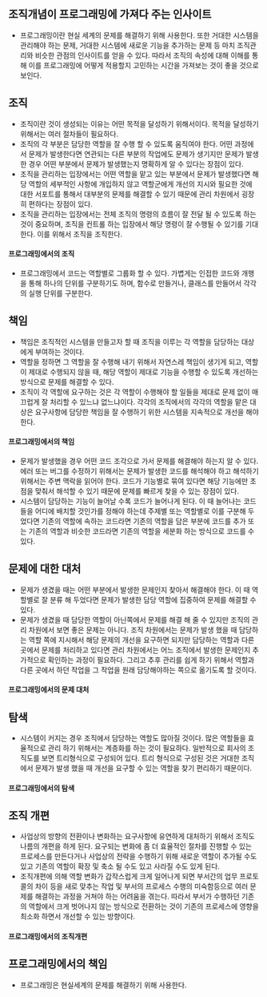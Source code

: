 ## 조직개념이 프로그래밍에 가져다 주는 인사이트
- 프로그래밍이란 현실 세계의 문제를 해결하기 위해 사용한다. 또한 거대한 시스템을 관리해야 하는 문제, 거대한 시스템에 새로운 기능을 추가하는 문제 등 마치 조직관리와 비슷한 관점의 인사이트를 얻을 수 있다. 따라서 조직의 속성에 대해 이해를 통해 이를 프로그래밍에 어떻게 적용할지 고민하는 시간을 가져보는 것이 좋을 것으로 보인다.

## 조직
- 조직이란 것이 생성되는 이유는 어떤 목적을 달성하기 위해서이다. 목적을 달성하기 위해서는 여러 절차들이 필요하다.
- 조직의 각 부분은 담당한 역할을 잘 수행 할 수 있도록 움직여야 한다. 어떤 과정에서 문제가 발생한다면 연관되는 다른 부분의 작업에도 문제가 생기지만 문제가 발생한 경우 어떤 부분에서 문제가 발생했는지 명확하게 알 수 있다는 장점이 있다.
- 조직을 관리하는 입장에서는 어떤 역할을 맡고 있는 부분에서 문제가 발생했다면 해당 역할의 세부적인 사항에 개입하지 않고 역할군에게 개선의 지시와 필요한 것에 대한 서포트를 통해서 대부분의 문제를 해결할 수 있기 때문에 관리 차원에서 굉장히 편하다는 장점이 있다.
- 조직을 관리하는 입장에서는 전체 조직의 명령의 흐름이 잘 전달 될 수 있도록 하는 것이 중요하며, 조직을 컨트롤 하는 입장에서 해당 명령이 잘 수행될 수 있기를 기대한다. 이를 위해서 조직을 조직한다.

#### 프로그래밍에서의 조직
- 프로그래밍에서 코드는 역할별로 그룹화 할 수 있다. 가볍게는 인접한 코드와 개행을 통해 하나의 단위를 구분하기도 하며, 함수로 만들거나, 클래스를 만들어서 각각의 실행 단위를 구분한다.

## 책임
- 책임은 조직적인 시스템을 만들고자 할 때 조직을 이루는 각 역할을 담당하는 대상에게 부여하는 것이다.
- 역할을 정하면 그 역할을 잘 수행해 내기 위해서 자연스레 책임이 생기게 되고, 역할이 제대로 수행되지 않을 때, 해당 역할이 제대로 기능을 수행할 수 있도록 개선하는 방식으로 문제를 해결할 수 있다.
- 조직이 각 역할에 요구하는 것은 각 역할이 수행해야 할 일들을 제대로 문제 없이 매끄럽게 잘 처리할 수 있느냐 없느냐이다. 각각의 조직에서의 각각의 역할을 맡은 대상은 요구사항에 담당한 책임을 잘 수행하기 위한 시스템을 지속적으로 개선을 해야 한다.

#### 프로그래밍에서의 책임
- 문제가 발생했을 경우 어떤 코드 조각으로 가서 문제를 해결해야 하는지 알 수 있다. 에러 또는 버그를 수정하기 위해서는 문제가 발생한 코드를 해석해야 하고 해석하기 위해서는 주변 맥락을 읽어야 한다. 코드가 기능별로 묶여 있다면 해당 기능에만 초점을 맞춰서 해석할 수 있기 때문에 문제를 빠르게 찾을 수 있는 장점이 있다.
- 시스템이 담당하는 기능이 늘어날 수록 코드가 늘어나게 된다. 이 때 늘어나는 코드들을 어디에 배치할 것인가를 정해야 하는데 주제별 또는 역할별로 이를 구분해 두었다면 기존의 역할에 속하는 코드라면 기존의 역할을 담은 부분에 코드를 추가 또는 기존의 역할과 비슷한 코드라면 기존의 역할을 세분화 하는 방식으로 코드를 수 있다.

## 문제에 대한 대처
- 문제가 생겼을 때는 어떤 부분에서 발생한 문제인지 찾아서 해결해야 한다. 이 때 역할별로 잘 분류 해 두었다면 문제가 발생한 담당 역할에 집중하여 문제를 해결할 수 있다.
- 문제가 생겼을 때 담당한 역할이 아닌쪽에서 문제를 해결 해 줄 수 있지만 조직의 관리 차원에서 보면 좋은 문제는 아니다. 조직 차원에서는 문제가 발생 했을 때 담당하는 역할 쪽에 지시해서 해당 문제의 개선을 요구하면 되지만 담당하는 역할과 다른 곳에서 문제를 처리하고 있다면 관리 차원에서는 어느 조직에서 발생한 문제인지 추가적으로 확인하는 과정이 필요하다. 그리고 추후 관리를 쉽게 하기 위해서 역할과 다른 곳에서 하던 작업을 그 작업을 원래 담당해야하는 쪽으로 옮기도록 할 것이다.

#### 프로그래밍에서의 문제 대처

## 탐색
- 시스템이 커지는 경우 조직에서 담당하는 역할도 많아질 것이다. 많은 역할들을 효율적으로 관리 하기 위해서는 계층화를 하는 것이 필요하다. 일반적으로 회사의 조직도를 보면 트리형식으로 구성되어 있다. 트리 형식으로 구성된 것은 거대한 조직에서 문제가 발생 했을 때 개선을 요구할 수 있는 역할을 찾기 편리하기 때문이다.

#### 프로그래밍에서의 탐색

## 조직 개편
- 사업상의 방향의 전환이나 변화하는 요구사항에 유연하게 대처하기 위해서 조직도 나름의 개편을 하게 된다. 요구되는 변화에 좀 더 효율적인 절차를 진행할 수 있는 프로세스를 만든다거나 사업상의 전략을 수행하기 위해 새로운 역할이 추가될 수도 있고 기존의 역할이 확장 및 축소 될 수도 있고 사라질 수도 있게 된다. 
- 조직개편에 의해 역할 변화가 갑작스럽게 크게 일어나게 되면 부서간의 업무 프로토콜의 차이 등을 새로 맞추는 작업 및 부서의 프로세스 수행의 미숙함등으로 여러 문제를 해결하는 과정을 거쳐야 하는 어려움을 겪는다. 따라서 부서가 수행하던 기존의 역할에서 크게 벗어나지 않는 방식으로 전환하는 것이 기존의 프로세스에 영향을 최소화 하면서 개선할 수 있는 방향이다.

#### 프로그래밍에서의 조직개편

## 프로그래밍에서의 책임
- 프로그래밍은 현실세계의 문제를 해결하기 위해 사용한다.
